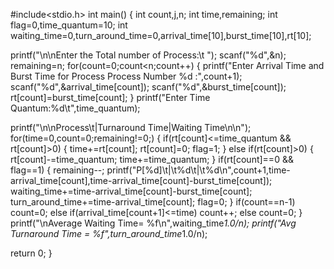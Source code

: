 #include<stdio.h>
int main()
{
  int count,j,n;
  int time,remaining;
  int flag=0,time_quantum=10;
  int waiting_time=0,turn_around_time=0,arrival_time[10],burst_time[10],rt[10];
  
 
  
  printf("\n\nEnter the Total number of Process:\t ");
  scanf("%d",&n);
  remaining=n;
  for(count=0;count<n;count++)
  {
    printf("Enter Arrival Time and Burst Time for Process Process Number %d :",count+1);
    scanf("%d",&arrival_time[count]);
    scanf("%d",&burst_time[count]);
    rt[count]=burst_time[count];
  }
  printf("Enter Time Quantum:%d\t",time_quantum);
 
  printf("\n\nProcess\t|Turnaround Time|Waiting Time\n\n");
  for(time=0,count=0;remaining!=0;)
  {
    if(rt[count]<=time_quantum && rt[count]>0)
    {
      time+=rt[count];
      rt[count]=0;
      flag=1;
    }
    else if(rt[count]>0)
    {
      rt[count]-=time_quantum;
      time+=time_quantum;
    }
    if(rt[count]==0 && flag==1)
    {
      remaining--;
      printf("P[%d]\t|\t%d\t|\t%d\n",count+1,time-arrival_time[count],time-arrival_time[count]-burst_time[count]);
      waiting_time+=time-arrival_time[count]-burst_time[count];
      turn_around_time+=time-arrival_time[count];
      flag=0;
    }
    if(count==n-1)
      count=0;
    else if(arrival_time[count+1]<=time)
      count++;
    else
      count=0;
  }
  printf("\nAverage Waiting Time= %f\n",waiting_time*1.0/n);
  printf("Avg Turnaround Time = %f",turn_around_time*1.0/n);
 
  return 0;
}
